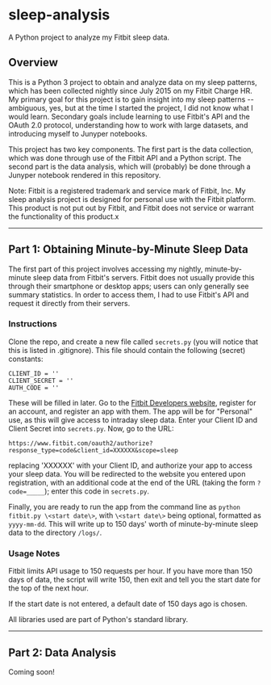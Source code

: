 # sleep-analysis
A Python project to analyze my Fitbit sleep data.

## Overview
This is a Python 3 project to obtain and analyze data on my sleep patterns, which has been collected nightly since July 2015 on my Fitbit Charge HR. My primary goal for this project is to gain insight into my sleep patterns -- ambiguous, yes, but at the time I started the project, I did not know what I would learn. Secondary goals include learning to use Fitbit's API and the OAuth 2.0 protocol, understanding how to work with large datasets, and introducing myself to Junyper notebooks.

This project has two key components. The first part is the data collection, which was done through use of the Fitbit API and a Python script. The second part is the data analysis, which will (probably) be done through a Junyper notebook rendered in this repository.

Note: Fitbit is a registered trademark and service mark of Fitbit, Inc. My sleep analysis project is designed for personal use with the Fitbit platform. This product is not put out by Fitbit, and Fitbit does not service or warrant the functionality of this product.x

---

## Part 1: Obtaining Minute-by-Minute Sleep Data
The first part of this project involves accessing my nightly, minute-by-minute sleep data from Fitbit's servers. Fitbit does not usually provide this through their smartphone or desktop apps; users can only generally see summary statistics. In order to access them, I had to use Fitbit's API and request it directly from their servers.

### Instructions
Clone the repo, and create a new file called `secrets.py` (you will notice that this is listed in .gitignore). This file should contain the following (secret) constants:

	CLIENT_ID = ''
	CLIENT_SECRET = ''
	AUTH_CODE = ''

These will be filled in later. Go to the [Fitbit Developers website](https://dev.fitbit.com/), register for an account, and register an app with them. The app will be for "Personal" use, as this will give access to intraday sleep data. Enter your Client ID and Client Secret into `secrets.py`. Now, go to the URL:

	https://www.fitbit.com/oauth2/authorize?response_type=code&client_id=XXXXXX&scope=sleep

replacing 'XXXXXX' with your Client ID, and authorize your app to access your sleep data. You will be redirected to the website you entered upon registration, with an additional code at the end of the URL (taking the form `?code=_____`); enter this code in `secrets.py`.

Finally, you are ready to run the app from the command line as `python fitbit.py \<start date\>`, with `\<start date\>` being optional, formatted as `yyyy-mm-dd`. This will write up to 150 days' worth of minute-by-minute sleep data to the directory `/logs/`.

### Usage Notes
Fitbit limits API usage to 150 requests per hour. If you have more than 150 days of data, the script will write 150, then exit and tell you the start date for the top of the next hour.

If the start date is not entered, a default date of 150 days ago is chosen.

All libraries used are part of Python's standard library.

---

## Part 2: Data Analysis
Coming soon!